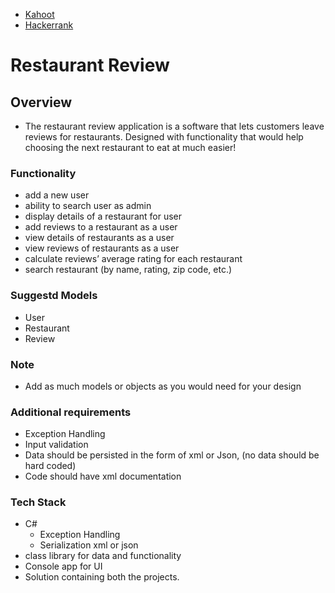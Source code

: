 - [Kahoot]()
- [Hackerrank](www.hackerrank.com/csharp-1)

# Restaurant Review 

## Overview 

- The restaurant review application is a software that lets customers leave reviews for restaurants. Designed with functionality that would help choosing the next restaurant to eat at much easier! 

### Functionality 

- add a new user 
- ability to search user as admin
- display details of a restaurant for user
- add reviews to a restaurant as a user
- view details of restaurants as a user
- view reviews of restaurants as a user
- calculate reviews’ average rating for each restaurant 
- search restaurant (by name, rating, zip code, etc.) 

### Suggestd Models 
- User 
- Restaurant 
- Review 

### Note 
- Add as much models or objects as you would need for your design 

### Additional requirements 
- Exception Handling 
- Input validation 
- Data should be persisted in the form of xml or Json, (no data should be hard coded)
- Code should have xml documentation 

### Tech Stack 
- C# 
    - Exception Handling 
    - Serialization xml or json
- class library for data and functionality
- Console app for UI
- Solution containing both the projects.


 
